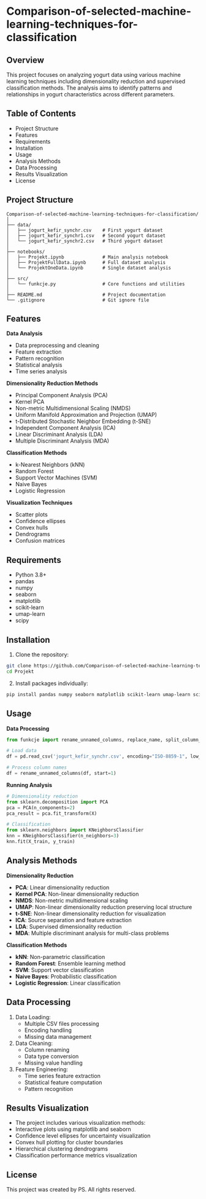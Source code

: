 # Comparison-of-selected-machine-learning-techniques-for-classification

## Overview
This project focuses on analyzing yogurt data using various machine learning techniques including dimensionality reduction and supervised classification methods. The analysis aims to identify patterns and relationships in yogurt characteristics across different parameters.

## Table of Contents
- Project Structure
- Features
- Requirements
- Installation
- Usage
- Analysis Methods
- Data Processing
- Results Visualization
- License

## Project Structure 

```
Comparison-of-selected-machine-learning-techniques-for-classification/
│
├── data/
│   ├── jogurt_kefir_synchr.csv    # First yogurt dataset
│   ├── jogurt_kefir_synchr1.csv   # Second yogurt dataset
│   └── jogurt_kefir_synchr2.csv   # Third yogurt dataset
│
├── notebooks/
│   ├── Projekt.ipynb              # Main analysis notebook
│   ├── ProjektFullData.ipynb      # Full dataset analysis
│   └── ProjektOneData.ipynb       # Single dataset analysis
│
├── src/
│   └── funkcje.py                 # Core functions and utilities
│
├── README.md                      # Project documentation
└── .gitignore                     # Git ignore file
```

## Features
**Data Analysis**
- Data preprocessing and cleaning
- Feature extraction
- Pattern recognition
- Statistical analysis
- Time series analysis

**Dimensionality Reduction Methods**
- Principal Component Analysis (PCA)
- Kernel PCA
- Non-metric Multidimensional Scaling (NMDS)
- Uniform Manifold Approximation and Projection (UMAP)
- t-Distributed Stochastic Neighbor Embedding (t-SNE)
- Independent Component Analysis (ICA)
- Linear Discriminant Analysis (LDA)
- Multiple Discriminant Analysis (MDA)

**Classification Methods**
- k-Nearest Neighbors (kNN)
- Random Forest
- Support Vector Machines (SVM)
- Naive Bayes
- Logistic Regression

**Visualization Techniques**
- Scatter plots
- Confidence ellipses
- Convex hulls
- Dendrograms
- Confusion matrices

## Requirements
- Python 3.8+
- pandas
- numpy
- seaborn
- matplotlib
- scikit-learn
- umap-learn
- scipy

## Installation
1. Clone the repository:
```sh
git clone https://github.com/Comparison-of-selected-machine-learning-techniques-for-classification/Projekt.git
cd Projekt
```
2. Install packages individually:
```sh
pip install pandas numpy seaborn matplotlib scikit-learn umap-learn scipy
```

## Usage
**Data Processing**
```python
from funkcje import rename_unnamed_columns, replace_name, split_column_names

# Load data
df = pd.read_csv('jogurt_kefir_synchr.csv', encoding="ISO-8859-1", low_memory=False)

# Process column names
df = rename_unnamed_columns(df, start=1)
```

**Running Analysis**
```python
# Dimensionality reduction
from sklearn.decomposition import PCA
pca = PCA(n_components=2)
pca_result = pca.fit_transform(X)

# Classification
from sklearn.neighbors import KNeighborsClassifier
knn = KNeighborsClassifier(n_neighbors=3)
knn.fit(X_train, y_train)
```

## Analysis Methods
**Dimensionality Reduction**
- **PCA**: Linear dimensionality reduction
- **Kernel PCA**: Non-linear dimensionality reduction
- **NMDS**: Non-metric multidimensional scaling
- **UMAP**: Non-linear dimensionality reduction preserving local structure
- **t-SNE**: Non-linear dimensionality reduction for visualization
- **ICA**: Source separation and feature extraction
- **LDA**: Supervised dimensionality reduction
- **MDA**: Multiple discriminant analysis for multi-class problems

**Classification Methods**
- **kNN**: Non-parametric classification
- **Random Forest**: Ensemble learning method
- **SVM**: Support vector classification
- **Naive Bayes**: Probabilistic classification
- **Logistic Regression**: Linear classification

## Data Processing
1. Data Loading:
    - Multiple CSV files processing
    - Encoding handling
    - Missing data management
2. Data Cleaning:
    - Column renaming
    - Data type conversion
    - Missing value handling
3. Feature Engineering:
    - Time series feature extraction
    - Statistical feature computation
    - Pattern recognition

## Results Visualization
- The project includes various visualization methods:
- Interactive plots using matplotlib and seaborn
- Confidence level ellipses for uncertainty visualization
- Convex hull plotting for cluster boundaries
- Hierarchical clustering dendrograms
- Classification performance metrics visualization

## License

This project was created by PS. All rights reserved.


